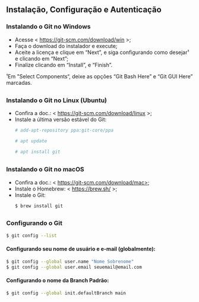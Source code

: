 

## Instalação, Configuração e Autenticação	

### Instalando o Git no Windows
- Acesse < https://git-scm.com/download/win >;
- Faça o download do instalador e execute;
- Aceite a licença e clique em “Next”, e siga configurando como desejar¹ e clicando em “Next”;
- Finalize clicando em “Install”, e “Finish”.

¹Em "Select Components“, deixe as opções “Git Bash Here” e “Git GUI Here” marcadas.

##

### Instalando o Git no Linux (Ubuntu)
- Confira a doc.: < https://git-scm.com/download/linux >;
- Instale a última versão estável do Git:
    ```bash
    # add-apt-repository ppa:git-core/ppa
    ```
    ```bash
    # apt update
    ```
    ```bash
    # apt install git
    ```
##

### Instalando o Git no macOS
- Confira a doc.: < https://git-scm.com/download/mac>;
- Instale o Homebrew: < https://brew.sh/ >;
- Instale o Git:
    ```
    $ brew install git
    ```
##

### Configurando o Git
```bash
$ git config --list
```

#### Configurando seu nome de usuário e e-mail (globalmente):
```bash
$ git config --global user.name "Nome Sobrenome"
$ git config --global user.email seuemail@email.com
```
#### Configurando o nome da Branch Padrão:
```bash
$ git config --global init.defaultBranch main
```

